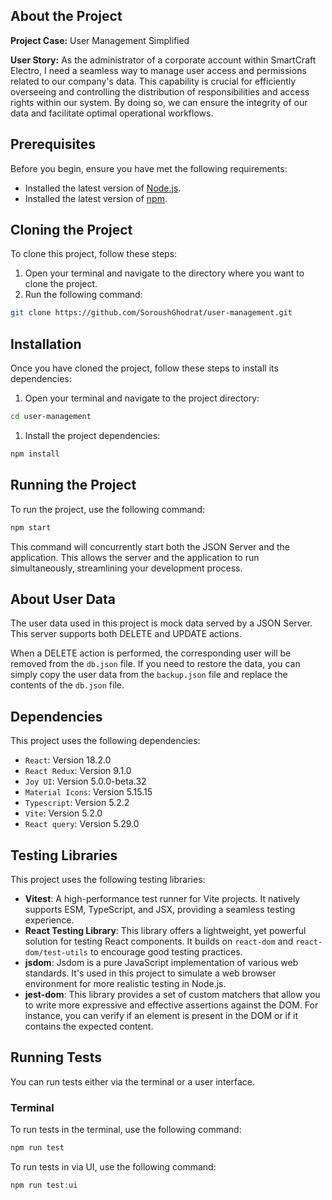 ## About the Project

**Project Case:** User Management Simplified

**User Story:** As the administrator of a corporate account within SmartCraft Electro, I need a seamless way to manage user access and permissions related to our company's data. This capability is crucial for efficiently overseeing and controlling the distribution of responsibilities and access rights within our system. By doing so, we can ensure the integrity of our data and facilitate optimal operational workflows.

## Prerequisites

Before you begin, ensure you have met the following requirements:

- Installed the latest version of [Node.js](https://nodejs.org/en/download/).
- Installed the latest version of [npm](https://www.npmjs.com/get-npm).

## Cloning the Project

To clone this project, follow these steps:

1. Open your terminal and navigate to the directory where you want to clone the project.
2. Run the following command:

```bash
git clone https://github.com/SoroushGhodrat/user-management.git
```

## Installation

Once you have cloned the project, follow these steps to install its dependencies:

1. Open your terminal and navigate to the project directory:

```bash
cd user-management
```

1. Install the project dependencies:

```bash
npm install
```

## Running the Project

To run the project, use the following command:

```bash
npm start
```

This command will concurrently start both the JSON Server and the application. This allows the server and the application to run simultaneously, streamlining your development process.

## About User Data

The user data used in this project is mock data served by a JSON Server. This server supports both DELETE and UPDATE actions.

When a DELETE action is performed, the corresponding user will be removed from the `db.json` file. If you need to restore the data, you can simply copy the user data from the `backup.json` file and replace the contents of the `db.json` file.

## Dependencies

This project uses the following dependencies:

- `React`: Version 18.2.0
- `React Redux`: Version 9.1.0
- `Joy UI`: Version 5.0.0-beta.32
- `Material Icons`: Version 5.15.15
- `Typescript`: Version 5.2.2
- `Vite`: Version 5.2.0
- `React query`: Version 5.29.0

## Testing Libraries

This project uses the following testing libraries:

- **Vitest**: A high-performance test runner for Vite projects. It natively supports ESM, TypeScript, and JSX, providing a seamless testing experience.
- **React Testing Library**: This library offers a lightweight, yet powerful solution for testing React components. It builds on `react-dom` and `react-dom/test-utils` to encourage good testing practices.
- **jsdom**: Jsdom is a pure JavaScript implementation of various web standards. It's used in this project to simulate a web browser environment for more realistic testing in Node.js.
- **jest-dom**: This library provides a set of custom matchers that allow you to write more expressive and effective assertions against the DOM. For instance, you can verify if an element is present in the DOM or if it contains the expected content.

## Running Tests

You can run tests either via the terminal or a user interface.

### Terminal

To run tests in the terminal, use the following command:

```bash
npm run test
```

To run tests in via UI, use the following command:

```bash
npm run test:ui
```
